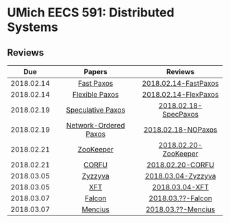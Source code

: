 UMich EECS 591: Distributed Systems
===

## Reviews

| Due | Papers | Reviews |
|:---:|:------:|:--------------:|
|2018.02.14|[Fast Paxos](https://web.eecs.umich.edu/~manosk/assets/papers/fast_paxos.pdf)|[2018.02.14-FastPaxos](https://github.com/h1994st/EECS-591/blob/master/Reviews/2018.02.14-FastPaxos.md)|
|2018.02.14|[Flexible Paxos](https://web.eecs.umich.edu/~manosk/assets/papers/flexible_paxos_opodis2016.pdf)|[2018.02.14-FlexPaxos](https://github.com/h1994st/EECS-591/blob/master/Reviews/2018.02.14-FlexPaxos.md)|
|2018.02.19|[Speculative Paxos](https://web.eecs.umich.edu/~manosk/assets/papers/specpaxos-nsdi15.pdf)|[2018.02.18-SpecPaxos](https://github.com/h1994st/EECS-591/blob/master/Reviews/2018.02.18-SpecPaxos.md)|
|2018.02.19|[Network-Ordered Paxos](https://web.eecs.umich.edu/~manosk/assets/papers/nopaxos-osdi16.pdf)|[2018.02.18-NOPaxos](https://github.com/h1994st/EECS-591/blob/master/Reviews/2018.02.18-NOPaxos.md)|
|2018.02.21|[ZooKeeper](https://web.eecs.umich.edu/~manosk/assets/papers/zookeeper.pdf)|[2018.02.20-ZooKeeper](https://github.com/h1994st/EECS-591/blob/master/Reviews/2018.02.20-ZooKeeper.md)|
|2018.02.21|[CORFU](https://web.eecs.umich.edu/~manosk/assets/papers/corfu.pdf)|[2018.02.20-CORFU](https://github.com/h1994st/EECS-591/blob/master/Reviews/2018.02.20-CORFU.md)|
|2018.03.05|[Zyzzyva](https://web.eecs.umich.edu/~manosk/assets/papers/kotla07Zyzzyva.pdf)|[2018.03.04-Zyzzyva](https://github.com/h1994st/EECS-591/blob/master/Reviews/2018.03.04-Zyzzyva.md)|
|2018.03.05|[XFT](https://web.eecs.umich.edu/~manosk/assets/papers/xft-osdi16-liu.pdf)|[2018.03.04-XFT](https://github.com/h1994st/EECS-591/blob/master/Reviews/2018.03.04-XFT.md)|
|2018.03.07|[Falcon](https://web.eecs.umich.edu/~manosk/assets/papers/falcon.pdf)|[2018.03.??-Falcon](https://github.com/h1994st/EECS-591/blob/master/Reviews/2018.03.??-Falcon.md)|
|2018.03.07|[Mencius](https://web.eecs.umich.edu/~manosk/assets/papers/mencius.pdf)|[2018.03.??-Mencius](https://github.com/h1994st/EECS-591/blob/master/Reviews/2018.03.??-Mencius.md)|
